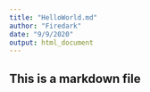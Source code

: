```yaml
---
title: "HelloWorld.md"
author: "Firedark"
date: "9/9/2020"
output: html_document
---
```

## This is a markdown file